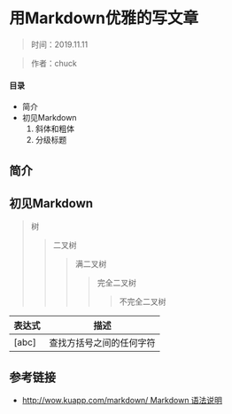# 用Markdown优雅的写文章

> 时间：2019.11.11  

> 作者：chuck

#### 目录

* 简介
* 初见Markdown
  1. 斜体和粗体
  2. 分级标题

## 简介

## 初见Markdown

> 树
> 
> > 二叉树
> > 
> > > 满二叉树
> > > 
> > > > 完全二叉树
> > > > 
> > > > > 不完全二叉树

| 表达式 | 描述 |
|  ---  | --- |
| [abc] | 查找方括号之间的任何字符|

## 参考链接

* [http://wow.kuapp.com/markdown/ Markdown 语法说明](http://wow.kuapp.com/markdown/)